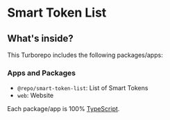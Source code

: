 # Smart Token List

## What's inside?

This Turborepo includes the following packages/apps:

### Apps and Packages

- `@repo/smart-token-list`: List of Smart Tokens
- `web`: Website

Each package/app is 100% [TypeScript](https://www.typescriptlang.org/).
